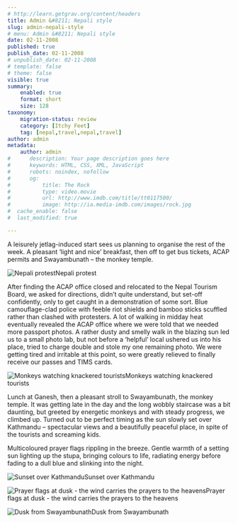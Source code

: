 ```yaml
---
# http://learn.getgrav.org/content/headers
title: Admin &#8211; Nepali style
slug: admin-nepali-style
# menu: Admin &#8211; Nepali style
date: 02-11-2008
published: true
publish_date: 02-11-2008
# unpublish_date: 02-11-2008
# template: false
# theme: false
visible: true
summary:
    enabled: true
    format: short
    size: 128
taxonomy:
    migration-status: review
    category: [Itchy Feet]
    tag: [nepal,travel,nepal,travel]
author: admin
metadata:
    author: admin
#      description: Your page description goes here
#      keywords: HTML, CSS, XML, JavaScript
#      robots: noindex, nofollow
#      og:
#          title: The Rock
#          type: video.movie
#          url: http://www.imdb.com/title/tt0117500/
#          image: http://ia.media-imdb.com/images/rock.jpg
#  cache_enable: false
#  last_modified: true

---
```


A leisurely jetlag-induced start sees us planning to organise the rest of the week. A pleasant ‘light and nice’ breakfast, then off to get bus tickets, ACAP permits and Swayambunath – the monkey temple.

![Nepali protest](http://user47216.vs.easily.co.uk/wp-content/uploads/2008/12/20081102_4270-300x200.jpg "Nepali protest")Nepali protest



After finding the ACAP office closed and relocated to the Nepal Tourism Board, we asked for directions, didn’t quite understand, but set-off confidently, only to get caught in a demonstration of some sort. Blue camouflage-clad police with feeble riot shields and bamboo sticks scuffled rather than clashed with protesters. A lot of walking in midday heat eventually revealed the ACAP office where we were told that we needed more passport photos. A rather dusty and smelly walk in the blazing sun led us to a small photo lab, but not before a ‘helpful’ local ushered us into his place, tried to charge double and stole my one remaining photo. We were getting tired and irritable at this point, so were greatly relieved to finally receive our passes and TIMS cards.

![Monkeys watching knackered tourists](http://user47216.vs.easily.co.uk/wp-content/uploads/2008/12/20081102_4274-300x200.jpg "Monkeys at Swayambunath")Monkeys watching knackered tourists



Lunch at Ganesh, then a pleasant stroll to Swayambunath, the monkey temple. It was getting late in the day and the long wobbly staircase was a bit daunting, but greeted by energetic monkeys and with steady progress, we climbed up. Turned out to be perfect timing as the sun slowly set over Kathmandu – spectacular views and a beautifully peaceful place, in spite of the tourists and screaming kids.

Multicoloured prayer flags rippling in the breeze. Gentle warmth of a setting sun lighting up the stupa, bringing colours to life, radiating energy before fading to a dull blue and slinking into the night.

![Sunset over Kathmandu](http://user47216.vs.easily.co.uk/wp-content/uploads/2008/12/20081102_4282-300x200.jpg "Sunset over Kathmandu")Sunset over Kathmandu



![Prayer flags at dusk - the wind carries the prayers to the heavens](http://user47216.vs.easily.co.uk/wp-content/uploads/2008/12/20081102_4312-300x200.jpg "Prayer flags at dusk")Prayer flags at dusk - the wind carries the prayers to the heavens



![Dusk from Swayambunath](http://user47216.vs.easily.co.uk/wp-content/uploads/2008/12/20081102_4320-300x200.jpg "Dusk from Swayambunath")Dusk from Swayambunath